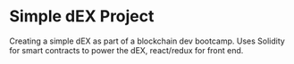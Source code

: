 # Simple dEX Project

Creating a simple dEX as part of a blockchain dev bootcamp. Uses Solidity for smart contracts to power the dEX, react/redux for front end.